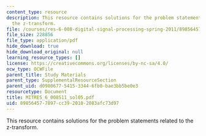 ```yaml
---
content_type: resource
description: This resource contains solutions for the problem statements related to
  the z-transform.
file: /courses/res-6-008-digital-signal-processing-spring-2011/898564577897cc3920102083afc73d97_MITRES_6_008S11_sol05.pdf
file_size: 228856
file_type: application/pdf
hide_download: true
hide_download_original: null
learning_resource_types: []
license: https://creativecommons.org/licenses/by-nc-sa/4.0/
ocw_type: OCWFile
parent_title: Study Materials
parent_type: SupplementalResourceSection
parent_uid: d0980677-5415-3344-6fb0-bae3bb5be0e3
resourcetype: Document
title: MITRES_6_008S11_sol05.pdf
uid: 89856457-7897-cc39-2010-2083afc73d97
---
```

This resource contains solutions for the problem statements related to the z-transform.